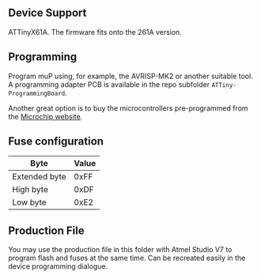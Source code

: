 ## Device Support
ATTinyX61A. The firmware fits onto the 261A version.

## Programming
Program muP using, for example, the AVRISP-MK2 or another suitable tool. A programming adapter PCB is available in the repo subfolder ```ATTiny-ProgrammingBoard```.

Another great option is to buy the microcontrollers pre-programmed from the [Microchip website](https://www.microchip.com/).

## Fuse configuration
| Byte | Value|
|------|------|
| Extended byte| 0xFF|
| High byte | 0xDF |
| Low byte | 0xE2 |

## Production File
You may use the production file in this folder with Atmel Studio V7 to program flash and fuses at the same time. Can be recreated easily in the device programming dialogue.
